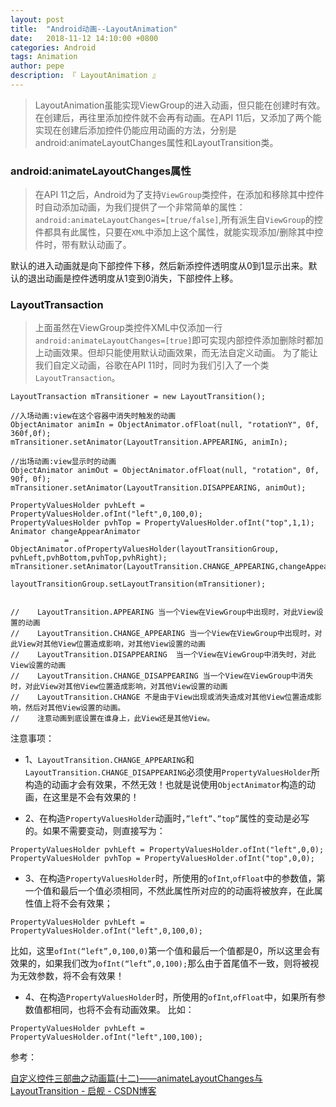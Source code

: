 ```yaml
---
layout: post
title:  "Android动画--LayoutAnimation"
date:   2018-11-12 14:10:00 +0800
categories: Android
tags: Animation
author: pepe
description: 『 LayoutAnimation 』
---
```


> LayoutAnimation虽能实现ViewGroup的进入动画，但只能在创建时有效。在创建后，再往里添加控件就不会再有动画。在API 11后，又添加了两个能实现在创建后添加控件仍能应用动画的方法，分别是android:animateLayoutChanges属性和LayoutTransition类。

### **android:animateLayoutChanges属性**

> 在API 11之后，Android为了支持`ViewGroup`类控件，在添加和移除其中控件时自动添加动画，为我们提供了一个非常简单的属性：`android:animateLayoutChanges=[true/false]`,所有派生自`ViewGroup`的控件都具有此属性，只要在`XML`中添加上这个属性，就能实现添加/删除其中控件时，带有默认动画了。 

默认的进入动画就是向下部控件下移，然后新添控件透明度从0到1显示出来。默认的退出动画是控件透明度从1变到0消失，下部控件上移。

### **LayoutTransaction**

> 上面虽然在ViewGroup类控件XML中仅添加一行`android:animateLayoutChanges=[true]`即可实现内部控件添加删除时都加上动画效果。但却只能使用默认动画效果，而无法自定义动画。 
为了能让我们自定义动画，谷歌在API 11时，同时为我们引入了一个类`LayoutTransaction`。 

```
LayoutTransaction mTransitioner = new LayoutTransition();

//入场动画:view在这个容器中消失时触发的动画
ObjectAnimator animIn = ObjectAnimator.ofFloat(null, "rotationY", 0f, 360f,0f);
mTransitioner.setAnimator(LayoutTransition.APPEARING, animIn);
 
//出场动画:view显示时的动画
ObjectAnimator animOut = ObjectAnimator.ofFloat(null, "rotation", 0f, 90f, 0f);
mTransitioner.setAnimator(LayoutTransition.DISAPPEARING, animOut);
 
PropertyValuesHolder pvhLeft = PropertyValuesHolder.ofInt("left",0,100,0);
PropertyValuesHolder pvhTop = PropertyValuesHolder.ofInt("top",1,1);
Animator changeAppearAnimator
            = ObjectAnimator.ofPropertyValuesHolder(layoutTransitionGroup, pvhLeft,pvhBottom,pvhTop,pvhRight);
mTransitioner.setAnimator(LayoutTransition.CHANGE_APPEARING,changeAppearAnimator);
 
layoutTransitionGroup.setLayoutTransition(mTransitioner);


//    LayoutTransition.APPEARING 当一个View在ViewGroup中出现时，对此View设置的动画
//    LayoutTransition.CHANGE_APPEARING 当一个View在ViewGroup中出现时，对此View对其他View位置造成影响，对其他View设置的动画
//    LayoutTransition.DISAPPEARING  当一个View在ViewGroup中消失时，对此View设置的动画
//    LayoutTransition.CHANGE_DISAPPEARING 当一个View在ViewGroup中消失时，对此View对其他View位置造成影响，对其他View设置的动画
//    LayoutTransition.CHANGE 不是由于View出现或消失造成对其他View位置造成影响，然后对其他View设置的动画。
//    注意动画到底设置在谁身上，此View还是其他View。
```

注意事项： 

* 1、`LayoutTransition.CHANGE_APPEARING`和`LayoutTransition.CHANGE_DISAPPEARING`必须使用`PropertyValuesHolder`所构造的动画才会有效果，不然无效！也就是说使用`ObjectAnimator`构造的动画，在这里是不会有效果的！ 

* 2、在构造`PropertyValuesHolder`动画时，`”left”`、`”top”`属性的变动是必写的。如果不需要变动，则直接写为：
```
PropertyValuesHolder pvhLeft = PropertyValuesHolder.ofInt("left",0,0);
PropertyValuesHolder pvhTop = PropertyValuesHolder.ofInt("top",0,0);
```

* 3、在构造`PropertyValuesHolder`时，所使用的`ofInt`,`ofFloat`中的参数值，第一个值和最后一个值必须相同，不然此属性所对应的的动画将被放弃，在此属性值上将不会有效果；
```
PropertyValuesHolder pvhLeft = PropertyValuesHolder.ofInt("left",0,100,0);
```

比如，这里`ofInt(“left”,0,100,0)`第一个值和最后一个值都是0，所以这里会有效果的，如果我们改为`ofInt(“left”,0,100);`那么由于首尾值不一致，则将被视为无效参数，将不会有效果！ 

* 4、在构造`PropertyValuesHolder`时，所使用的`ofInt`,`ofFloat`中，如果所有参数值都相同，也将不会有动画效果。 
比如：
```
PropertyValuesHolder pvhLeft = PropertyValuesHolder.ofInt("left",100,100);
```





参考：

[自定义控件三部曲之动画篇(十二)——animateLayoutChanges与LayoutTransition - 启舰 - CSDN博客](https://blog.csdn.net/harvic880925/article/details/50985596)













